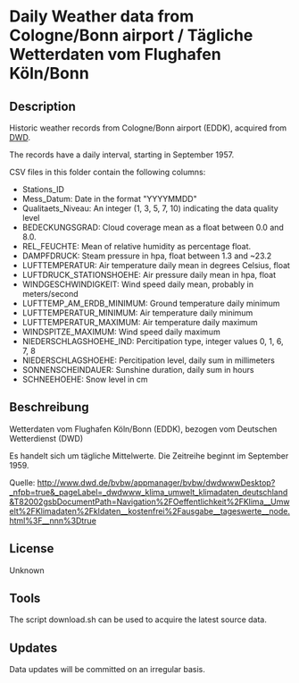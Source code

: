 Daily Weather data from Cologne/Bonn airport / Tägliche Wetterdaten vom Flughafen Köln/Bonn
===========================================================================================

## Description

Historic weather records from Cologne/Bonn airport (EDDK), acquired from [DWD](http://www.dwd.de/).

The records have a daily interval, starting in September 1957.

CSV files in this folder contain the following columns:

* Stations_ID
* Mess_Datum: Date in the format "YYYYMMDD"
* Qualitaets_Niveau: An integer (1, 3, 5, 7, 10) indicating the data quality level
* BEDECKUNGSGRAD: Cloud coverage mean as a float between 0.0 and 8.0.
* REL_FEUCHTE: Mean of relative humidity as percentage float.
* DAMPFDRUCK: Steam pressure in hpa, float between 1.3 and ~23.2
* LUFTTEMPERATUR: Air temperature daily mean in degrees Celsius, float
* LUFTDRUCK_STATIONSHOEHE: Air pressure daily mean in hpa, float
* WINDGESCHWINDIGKEIT: Wind speed daily mean, probably in meters/second
* LUFTTEMP_AM_ERDB_MINIMUM: Ground temperature daily minimum
* LUFTTEMPERATUR_MINIMUM: Air temperature daily minimum
* LUFTTEMPERATUR_MAXIMUM: Air temperature daily maximum
* WINDSPITZE_MAXIMUM: Wind speed daily maximum
* NIEDERSCHLAGSHOEHE_IND: Percitipation type, integer values 0, 1, 6, 7, 8
* NIEDERSCHLAGSHOEHE: Percitipation level, daily sum in millimeters
* SONNENSCHEINDAUER: Sunshine duration, daily sum in hours
* SCHNEEHOEHE: Snow level in cm

## Beschreibung

Wetterdaten vom Flughafen Köln/Bonn (EDDK), bezogen vom Deutschen Wetterdienst (DWD)

Es handelt sich um tägliche Mittelwerte. Die Zeitreihe beginnt im September 1959.

Quelle: http://www.dwd.de/bvbw/appmanager/bvbw/dwdwwwDesktop?_nfpb=true&_pageLabel=_dwdwww_klima_umwelt_klimadaten_deutschland&T82002gsbDocumentPath=Navigation%2FOeffentlichkeit%2FKlima__Umwelt%2FKlimadaten%2Fkldaten__kostenfrei%2Fausgabe__tageswerte__node.html%3F__nnn%3Dtrue

## License

Unknown

## Tools

The script download.sh can be used to acquire the latest source data.

## Updates

Data updates will be committed on an irregular basis.
